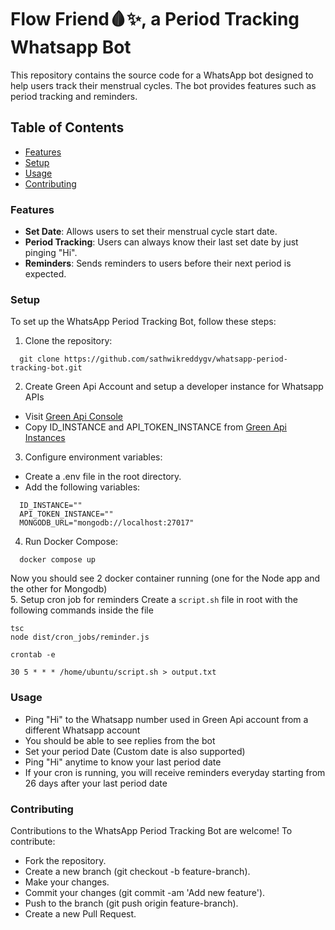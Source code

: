 # Flow Friend🩸✨, a Period Tracking Whatsapp Bot
This repository contains the source code for a WhatsApp bot designed to help users track their menstrual cycles. The bot provides features such as period tracking and reminders.

## Table of Contents
* [Features](#features)
* [Setup](#setup)
* [Usage](#usage)
* [Contributing](#contributing)

### Features
* **Set Date**: Allows users to set their menstrual cycle start date.
* **Period Tracking**: Users can always know their last set date by just pinging "Hi".
* **Reminders**: Sends reminders to users before their next period is expected.

### Setup
To set up the WhatsApp Period Tracking Bot, follow these steps:
1. Clone the repository:  
```
  git clone https://github.com/sathwikreddygv/whatsapp-period-tracking-bot.git
```
2. Create Green Api Account and setup a developer instance for Whatsapp APIs
* Visit <a href="https://console.green-api.com" target="_blank">Green Api Console</a>
* Copy ID_INSTANCE and API_TOKEN_INSTANCE from <a href="https://console.green-api.com/instanceList" target="_blank">Green Api Instances</a>

3. Configure environment variables:
* Create a .env file in the root directory.
* Add the following variables:
```
  ID_INSTANCE=""
  API_TOKEN_INSTANCE=""
  MONGODB_URL="mongodb://localhost:27017"
```
4. Run Docker Compose:
```
  docker compose up
```
Now you should see 2 docker container running (one for the Node app and the other for Mongodb)  
5. Setup cron job for reminders
Create a ```script.sh``` file in root with the following commands inside the file
```
tsc
node dist/cron_jobs/reminder.js
```
```
crontab -e 
```
```
30 5 * * * /home/ubuntu/script.sh > output.txt
```

### Usage 
* Ping "Hi" to the Whatsapp number used in Green Api account from a different Whatsapp account
* You should be able to see replies from the bot
* Set your period Date (Custom date is also supported)
* Ping "Hi" anytime to know your last period date
* If your cron is running, you will receive reminders everyday starting from 26 days after your last period date

### Contributing
Contributions to the WhatsApp Period Tracking Bot are welcome! To contribute:
* Fork the repository.
* Create a new branch (git checkout -b feature-branch).
* Make your changes.
* Commit your changes (git commit -am 'Add new feature').
* Push to the branch (git push origin feature-branch).
* Create a new Pull Request.

